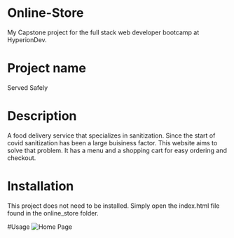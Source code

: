 # Online-Store
My Capstone project for the full stack web developer bootcamp at HyperionDev.

# Project name
Served Safely

# Description 
A food delivery service that specializes in sanitization. Since the start of covid sanitization has been a large buisiness factor.
This website aims to solve that problem.
It has a menu and a shopping cart for easy ordering and checkout.

# Installation
This project does not need to be installed. Simply open the index.html file found in the online_store folder.

#Usage
![Home Page]()





